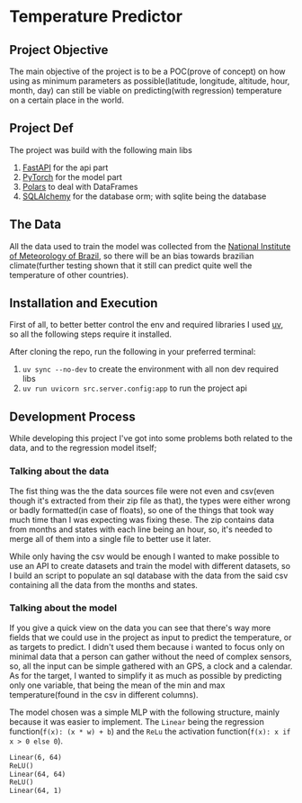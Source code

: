 # Temperature Predictor

## Project Objective

The main objective of the project is to be a POC(prove of concept) on how using as minimum parameters as possible(latitude, longitude, altitude, hour, month, day) can still be viable on predicting(with regression) temperature on a certain place in the world.

## Project Def

The project was build with the following main libs

1. [FastAPI](https://fastapi.tiangolo.com/) for the api part
2. [PyTorch](https://pytorch.org/) for the model part
3. [Polars](https://pola.rs/) to deal with DataFrames
4. [SQLAlchemy](https://www.sqlalchemy.org/) for the database orm; with sqlite being the database

## The Data

All the data used to train the model was collected from the [National Institute of Meteorology of Brazil](https://portal.inmet.gov.br/dadoshistoricos), so there will be an bias towards brazilian climate(further testing shown that it still can predict quite well the temperature of other countries).

## Installation and Execution

First of all, to better better control the env and required libraries I used [uv](https://docs.astral.sh/uv/), so all the following steps require it installed.

After cloning the repo, run the following in your preferred terminal:

1. `uv sync --no-dev` to create the environment with all non dev required libs
2. `uv run uvicorn src.server.config:app` to run the project api

## Development Process

While developing this project I've got into some problems both related to the data, and to the regression model itself;

### Talking about the data

The fist thing was the the data sources file were not even and csv(even though it's extracted from their zip file as that), the types were either wrong or badly formatted(in case of floats), so one of the things that took way much time than I was expecting was fixing these. The zip contains data from months and states with each line being an hour, so, it's needed to merge all of them into a single file to better use it later.

While only having the csv would be enough I wanted to make possible to use an API to create datasets and train the model with different datasets, so I build an script to populate an sql database with the data from the said csv containing all the data from the months and states.

### Talking about the model

If you give a quick view on the data you can see that there's way more fields that we could use in the project as input to predict the temperature, or as targets to predict. I didn't used them because i wanted to focus only on minimal data that a person can gather without the need of complex sensors, so, all the input can be simple gathered with an GPS, a clock and a calendar. As for the target, I wanted to simplify it as much as possible by predicting only one variable, that being the mean of the min and max temperature(found in the csv in different columns).

The model chosen was a simple MLP with the following structure, mainly because it was easier to implement. The `Linear` being the regression function(`f(x): (x * w) + b`) and the `ReLu` the activation function(`f(x): x if x > 0 else 0`).

```txt
Linear(6, 64)
ReLU()
Linear(64, 64)
ReLU()
Linear(64, 1)
```
